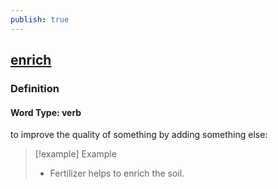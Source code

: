 ```yaml
---
publish: true
---
```


## [enrich](https://dictionary.cambridge.org/dictionary/english/enrich)

### Definition
#### Word Type: verb
to improve the quality of something by adding something else:

>[!example] Example
> - Fertilizer helps to enrich the soil.
